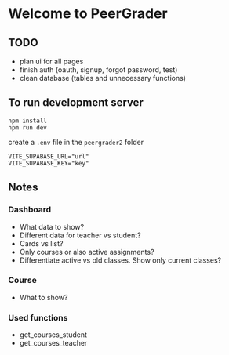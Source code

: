 # Welcome to PeerGrader

## TODO

* plan ui for all pages
* finish auth (oauth, signup, forgot password, test)
* clean database (tables and unnecessary functions)

## To run development server

```tsx
npm install
npm run dev
```

create a `.env` file in the `peergrader2` folder

```tsx
VITE_SUPABASE_URL="url"
VITE_SUPABASE_KEY="key"
```

## Notes

### Dashboard

* What data to show?
* Different data for teacher vs student?
* Cards vs list?
* Only courses or also active assignments?
* Differentiate active vs old classes. Show only current classes?

### Course

* What to show?

### Used functions

* get_courses_student
* get_courses_teacher
